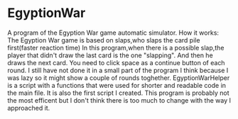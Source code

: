 # EgyptionWar
A program of the Egyption War game automatic simulator.
How it works:
The Egyption War game is based on slaps,who slaps the card pile first(faster reaction time)
In this program,when there is a possible slap,the player that didn't draw the last card is the one "slapping".
And then he draws the next card.
You need to click space as a continue button of each round.
I still have not done it in a small part of the program I think because I was lazy so it might show a couple of rounds toghether.
EgyptionWarHelper is a script with a functions that were used for shorter and readable code in the main file.
It is also the first script I created.
This program is probably not the most efficent but I don't think there is too much to change with the way I approached it.
